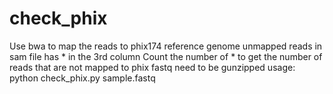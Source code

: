 # check_phix
Use bwa to map the reads to phix174 reference genome
unmapped reads in sam file has * in the 3rd column
Count the number of * to get the number of reads that are not mapped to phix
fastq need to be gunzipped
usage: python check_phix.py sample.fastq
